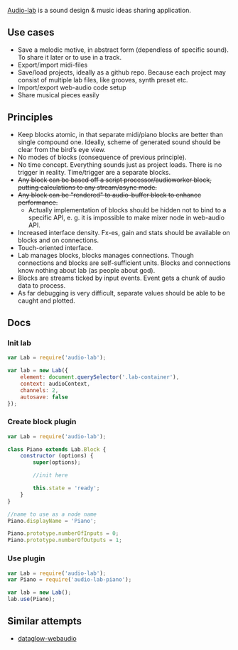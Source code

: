 [Audio-lab](http://dfcreative.github.io/audio-lab) is a sound design & music ideas sharing application.


## Use cases

* Save a melodic motive, in abstract form (dependless of specific sound). To share it later or to use in a track.
* Export/import midi-files
* Save/load projects, ideally as a github repo. Because each project may consist of multiple lab files, like grooves, synth preset etc.
* Import/export web-audio code setup
* Share musical pieces easily


## Principles

* Keep blocks atomic, in that separate midi/piano blocks are better than single compound one. Ideally, scheme of generated sound should be clear from the bird’s eye view.
* No modes of blocks (consequence of previous principle).
* No time concept. Everything sounds just as project loads. There is no trigger in reality. Time/trigger are a separate blocks.
* ~~Any block can be based off a script processor/audioworker block, putting calculations to any stream/async mode.~~
* ~~Any block can be "rendered" to audio-buffer block to enhance performance.~~
	* Actually implementation of blocks should be hidden not to bind to a specific API, e. g. it is impossible to make mixer node in web-audio API.
* Increased interface density. Fx-es, gain and stats should be available on blocks and on connections.
* Touch-oriented interface.
* Lab manages blocks, blocks manages connections. Though connections and blocks are self-sufficient units. Blocks and connections know nothing about lab (as people about god).
* Blocks are streams ticked by input events. Event gets a chunk of audio data to process.
* As far debugging is very difficult, separate values should be able to be caught and plotted.


## Docs

### Init lab

```js
var Lab = require('audio-lab');

var lab = new Lab({
	element: document.querySelector('.lab-container'),
	context: audioContext,
	channels: 2,
	autosave: false
});
```

### Create block plugin

```js
var Lab = require('audio-lab');

class Piano extends Lab.Block {
	constructor (options) {
		super(options);

		//init here

		this.state = 'ready';
	}
}

//name to use as a node name
Piano.displayName = 'Piano';

Piano.prototype.numberOfInputs = 0;
Piano.prototype.numberOfOutputs = 1;
```

### Use plugin

```js
var Lab = require('audio-lab');
var Piano = require('audio-lab-piano');

var lab = new Lab();
lab.use(Piano);
```


## Similar attempts

* [dataglow-webaudio](https://github.com/forresto/dataflow-webaudio)